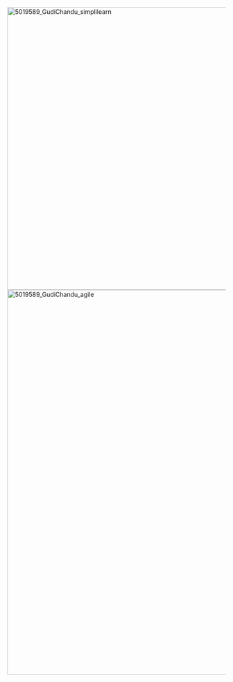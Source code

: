 <img width="928" height="652" alt="5019589_GudiChandu_simplilearn" src="https://github.com/user-attachments/assets/671e81a4-003f-4b24-8d0c-731bfad906e0" />

<img width="1462" height="888" alt="5019589_GudiChandu_agile" src="https://github.com/user-attachments/assets/b8431466-bb60-43cb-8aec-c180a1c0974a" />
